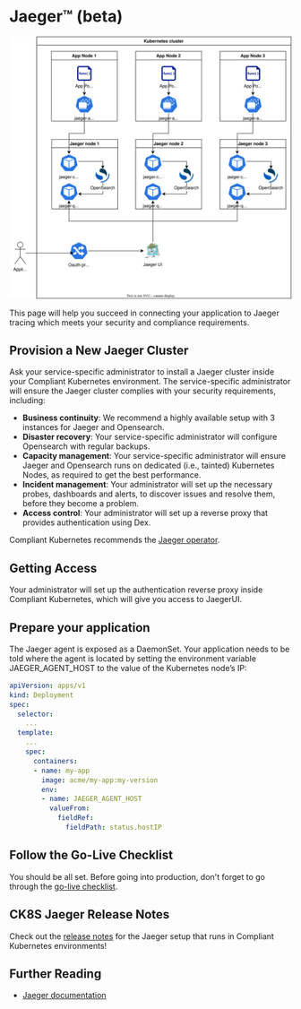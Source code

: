 Jaeger™ (beta)
=================

![Jaeger Deployment Model](img/jaeger.drawio.svg)

This page will help you succeed in connecting your application to Jaeger tracing  which meets your security and compliance requirements.

<!--jaeger-setup-start-->

## Provision a New Jaeger Cluster

Ask your service-specific administrator to install a Jaeger cluster inside your Compliant Kubernetes environment. The service-specific administrator will ensure the Jaeger cluster complies with your security requirements, including:

* **Business continuity**: We recommend a highly available setup with 3 instances for Jaeger and Opensearch.
* **Disaster recovery**: Your service-specific administrator will configure Opensearch with regular backups.
* **Capacity management**: Your service-specific administrator will ensure Jaeger and Opensearch runs on dedicated (i.e., tainted) Kubernetes Nodes, as required to get the best performance.
* **Incident management**: Your administrator will set up the necessary probes, dashboards and alerts, to discover issues and resolve them, before they become a problem.
* **Access control**: Your administrator will set up a reverse proxy that provides authentication using Dex.

Compliant Kubernetes recommends the [Jaeger operator](https://github.com/jaegertracing/jaeger-operator).

## Getting Access

Your administrator will set up the authentication reverse proxy inside Compliant Kubernetes, which will give you access to JaegerUI.

## Prepare your application

The Jaeger agent is exposed as a DaemonSet. Your application needs to be told where the agent is located by setting the environment variable JAEGER_AGENT_HOST to the value of the Kubernetes node’s IP:

```yaml
apiVersion: apps/v1
kind: Deployment
spec:
  selector:
    ...
  template:
    ...
    spec:
      containers:
      - name: my-app
        image: acme/my-app:my-version
        env:
        - name: JAEGER_AGENT_HOST
          valueFrom:
            fieldRef:
              fieldPath: status.hostIP
```

<!--jaeger-setup-end-->

## Follow the Go-Live Checklist

You should be all set.
Before going into production, don't forget to go through the [go-live checklist](../go-live.md).

## CK8S Jaeger Release Notes

Check out the [release notes](../../release-notes/jaeger.md) for the Jaeger setup that runs in Compliant Kubernetes environments!

## Further Reading

* [Jaeger documentation](https://www.jaegertracing.io/docs/latest/)
